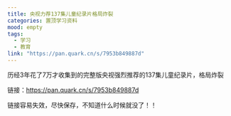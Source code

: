 ```yaml
---
title: 央视力荐137集儿童纪录片格局炸裂
categories: 置顶学习资料
mood: empty
tags:
  - 学习
  - 教育
link: "https://pan.quark.cn/s/7953b849887d"
---
```





历经3年花了7万才收集到的完整版央视强烈推荐的137集儿童纪录片，格局炸裂










链接：https://pan.quark.cn/s/7953b849887d




链接容易失效，尽快保存，不知道什么时候就没了！！